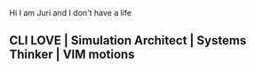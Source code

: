 Hi I am Juri and I don't have a life 
## CLI LOVE | Simulation Architect | Systems Thinker | VIM motions 

